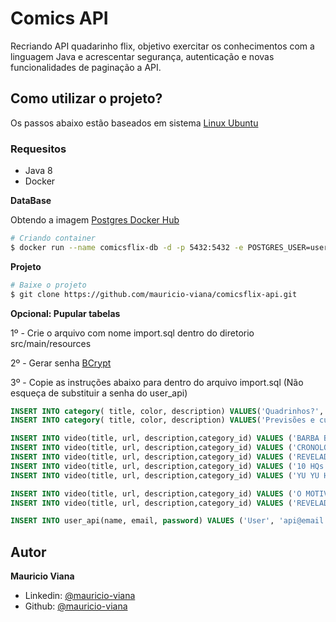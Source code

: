 # Comics API

Recriando API quadarinho flix, objetivo exercitar os conhecimentos com a linguagem Java e acrescentar segurança, autenticação 
e novas funcionalidades de paginação a API.

## Como utilizar o projeto?
Os passos abaixo estão baseados em sistema [Linux Ubuntu](https://ubuntu.com/)

### Requesitos
- Java 8
- Docker

**DataBase**

Obtendo a imagem [Postgres Docker Hub](https://hub.docker.com/_/postgres)

```sh
# Criando container
$ docker run --name comicsflix-db -d -p 5432:5432 -e POSTGRES_USER=user_comicsflix -e POSTGRES_PASSWORD=password_comicsflix -e POSTGRES_DB=comicsflix postgres
```

**Projeto**

```sh
# Baixe o projeto
$ git clone https://github.com/mauricio-viana/comicsflix-api.git
```

**Opcional: Pupular tabelas**

1º - Crie o arquivo com nome import.sql dentro do diretorio src/main/resources

2º - Gerar senha [BCrypt](https://passwordhashing.com/BCrypt)

3º - Copie as instruções abaixo para dentro do arquivo import.sql (Não esqueça de substituir a senha do user_api)

```sql
INSERT INTO category( title, color, description) VALUES('Quadrinhos?','#6BD1FF','Conteúdos sobre os quadrinhos');
INSERT INTO category( title, color, description) VALUES('Previsões e curiosidades','#1548a9','Youtubers com teorias sobre os destinos dos animes e desvendando mistérios.');

INSERT INTO video(title, url, description,category_id) VALUES ('BARBA BRANCA: O PIRATA QUE MORREU DE PÉ','https://www.youtube.com/watch?v=SvJcHB5R-Dg','',1);
INSERT INTO video(title, url, description,category_id) VALUES ('CRONOLOGIA: X-MEN - GUIA DE LEITURA','https://www.youtube.com/watch?v=jBWORLynLv8','',1);
INSERT INTO video(title, url, description,category_id) VALUES ('REVELADO! O ORIGEM DOS TITÃS: NÃO ERA O QUE VOCÊ PENSAVA','https://www.youtube.com/watch?v=UjCxp1Zbsro','',1);
INSERT INTO video(title, url, description,category_id) VALUES ('10 HQs PARA COMEÇAR A LER MARVEL','https://www.youtube.com/watch?v=1Hfv2BgBVLY','',1);
INSERT INTO video(title, url, description,category_id) VALUES ('YU YU HAKUSHO: DIFERENÇAS MANGÁ VS ANIME ► CURIOSIDADES!','https://www.youtube.com/watch?v=8Vqe6BhnSfc','',1);

INSERT INTO video(title, url, description,category_id) VALUES ('O MOTIVO DE RAYLEIGH E ODEN NÃO CONTAREM AO MUNDO SOBRE O SÉCULO PERDIDO-IM HAKUBA E MIHAWK','https://www.youtube.com/watch?v=RlppdidjcCg','',2);
INSERT INTO video(title, url, description,category_id) VALUES ('REVELADO QUEM É O PAI DE ZORO E A MORTE DE UM CHAPÉU DE PALHA CONFIRMADA? ONE PIECE','https://www.youtube.com/watch?v=cQBwvjatvjA','',2);

INSERT INTO user_api(name, email, password) VALUES ('User', 'api@email.com', 'COLE AQUI SUA SENHA'); 
```

## Autor

**Mauricio Viana**

- Linkedin: [@mauricio-viana](https://www.linkedin.com/in/mauricio-viana)
- Github: [@mauricio-viana](https://github.com/mauricio-viana)